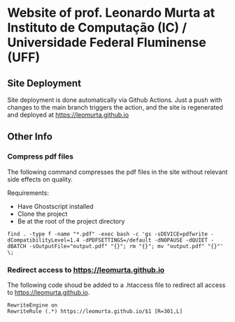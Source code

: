 # Website of prof. Leonardo Murta at Instituto de Computação (IC) / Universidade Federal Fluminense (UFF)

## Site Deployment

Site deployment is done automatically via Github Actions. Just a push with changes to the main branch triggers the action, and the site is regenerated and deployed at https://leomurta.github.io

## Other Info

### Compress pdf files

The following command compresses the pdf files in the site without relevant side effects on quality.

Requirements:
- Have Ghostscript installed
- Clone the project
- Be at the root of the project directory

```console
find . -type f -name "*.pdf" -exec bash -c 'gs -sDEVICE=pdfwrite -dCompatibilityLevel=1.4 -dPDFSETTINGS=/default -dNOPAUSE -dQUIET -dBATCH -sOutputFile="output.pdf" "{}"; rm "{}"; mv "output.pdf" "{}"' \;
```

### Redirect access to https://leomurta.github.io

The following code shoud be added to a .htaccess file to redirect all access to https://leomurta.github.io.

```
RewriteEngine on
RewriteRule (.*) https://leomurta.github.io/$1 [R=301,L]
```
